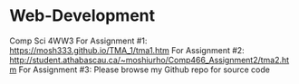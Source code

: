 # Web-Development
Comp Sci 4WW3
For Assignment #1: https://mosh333.github.io/TMA_1/tma1.htm
For Assignment #2: http://student.athabascau.ca/~moshiurho/Comp466_Assignment2/tma2.htm
For Assignment #3: Please browse my Github repo for source code
